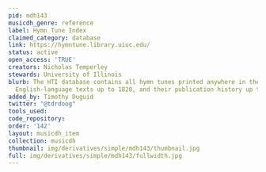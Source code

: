 ```yaml
---
pid: mdh143
musicdh_genre: reference
label: Hymn Tune Index
claimed_category: database
link: https://hymntune.library.uiuc.edu/
status: active
open_access: 'TRUE'
creators: Nicholas Temperley
stewards: University of Illinois
blurb: The HTI database contains all hymn tunes printed anywhere in the world with
  English-language texts up to 1820, and their publication history up to that date.
added_by: Timothy Duguid
twitter: "@tdrdoog"
tools_used:
code_repository:
order: '142'
layout: musicdh_item
collection: musicdh
thumbnail: img/derivatives/simple/mdh143/thumbnail.jpg
full: img/derivatives/simple/mdh143/fullwidth.jpg
---
```

